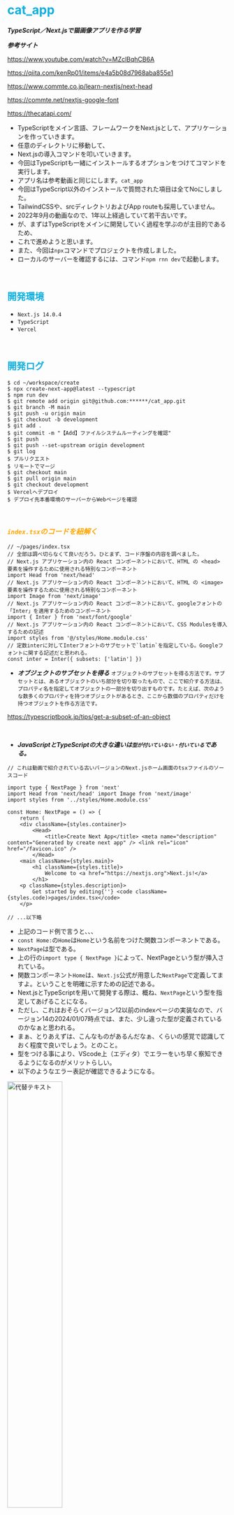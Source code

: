 # <font color="Seablue">cat_app</font>

***TypeScript／Next.jsで猫画像アプリを作る学習***

***参考サイト***

https://www.youtube.com/watch?v=MZclBqhCB6A

https://qiita.com/kenRp01/items/e4a5b08d7968aba855e1

https://www.commte.co.jp/learn-nextjs/next-head

https://commte.net/nextjs-google-font

https://thecatapi.com/


- TypeScriptをメイン言語、フレームワークをNext.jsとして、アプリケーションを作っていきます。
- 任意のディレクトリに移動して、
- Next.jsの導入コマンドを叩いていきます。
- 今回はTypeScriptも一緒にインストールするオプションをつけてコマンドを実行します。
- アプリ名は参考動画と同じにします。`cat_app`
- 今回はTypeScript以外のインストールで質問された項目は全てNoにしました。
- TailwindCSSや、srcディレクトリおよびApp routeも採用していません。
- 2022年9月の動画なので、1年以上経過していて若干古いです。
- が、まずはTypeScriptをメインに開発していく過程を学ぶのが主目的であるため、
- これで進めようと思います。
- また、今回は`npx`コマンドでプロジェクトを作成しました。
- ローカルのサーバーを確認するには、コマンド`npm rnn dev`で起動します。

<br>

## <font color="Seablue">開発環境</font>


- `Next.js 14.0.4`
- `TypeScript`
- `Vercel`



<br>


## <font color="Seablue">開発ログ</font>

```terminal
$ cd ~/workspace/create
$ npx create-next-app@latest --typescript
$ npm run dev
$ git remote add origin git@github.com:******/cat_app.git
$ git branch -M main
$ git push -u origin main
$ git checkout -b development
$ git add .
$ git commit -m "【Add】ファイルシステムルーティングを確認"
$ git push
$ git push --set-upstream origin development
$ git log
$ プルリクエスト
$ リモートでマージ
$ git checkout main
$ git pull origin main
$ git checkout development
$ Vercelへデプロイ
$ デプロイ先本番環境のサーバーからWebページを確認
```

<br>

### ***<font color="orange">`index.tsx`のコードを紐解く</font>***

```tsx
// ~/pages/index.tsx
// 全部は調べ切らなくて良いだろう。ひとまず、コード序盤の内容を調べました。
// Next.js アプリケーション内の React コンポーネントにおいて、HTML の <head> 要素を操作するために使用される特別なコンポーネント
import Head from 'next/head'
// Next.js アプリケーション内の React コンポーネントにおいて、HTML の <image> 要素を操作するために使用される特別なコンポーネント
import Image from 'next/image'
// Next.js アプリケーション内の React コンポーネントにおいて、googleフォントの「Inter」を適用するためのコンポーネント
import { Inter } from 'next/font/google'
// Next.js アプリケーション内の React コンポーネントにおいて、CSS Modulesを導入するための記述
import styles from '@/styles/Home.module.css'
// 定数interに対してInterフォントのサブセットで`latin`を指定している。Googleフォントに関する記述だと思われる。
const inter = Inter({ subsets: ['latin'] })

```

- ***オブジェクトのサブセットを得る***
`オブジェクトのサブセットを得る方法です。サブセットとは、あるオブジェクトのいち部分を切り取ったもので、ここで紹介する方法は、プロパティ名を指定してオブジェクトの一部分を切り出すものです。たとえば、次のような数多くのプロパティを持つオブジェクトがあるとき、ここから数個のプロパティだけを持つオブジェクトを作る方法です。`

https://typescriptbook.jp/tips/get-a-subset-of-an-object


<br>

- ***JavaScriptとTypeScriptの大きな違いは`型が付いていない・付いている`である。***

```tsx
// これは動画で紹介されている古いバージョンのNext.jsホーム画面のtsxファイルのソースコード

import type { NextPage } from 'next'
import Head from 'next/head' import Image from 'next/image'
import styles from '../styles/Home.module.css'

const Home: NextPage = () => {
    return (
    <div className={styles.container}>
        <Head>
            <title>Create Next App</title> <meta name="description" content="Generated by create next app" /> <link rel="icon" href="/favicon.ico" />
        </Head>
    <main className={styles.main}>
        <h1 className={styles.title}>
            Welcome to <a href="https://nextjs.org">Next.js!</a>
        </h1>
    <p className={styles.description}>
        Get started by editing{''} <code className={styles.code)>pages/index.tsx</code>
    </p>
    
// ...以下略
```

- 上記のコード例で言うと、、、
- `const Home:`の`Home`は`Home`という名前をつけた関数コンポーネントである。
- `NextPage`は型である。
- 上の行の`import type { NextPage }`によって、NextPageという型が挿入されている。
- 関数コンポーネント`Home`は、`Next.js`公式が用意した`NextPage`で定義してますよ。ということを明確に示すための記述である。
- Next.jsとTypeScriptを用いて開発する際は、概ね、`NextPage`という型を指定してあげることになる。
- ただし、これはおそらくバージョン12以前のindexページの実装なので、バージョン14の2024/01/07時点では、また、少し違った型が定義されているのかなぁと思われる。
- まぁ、とりあえずは、こんなものがあるんだなぁ、くらいの感覚で認識しておく程度で良いでしょう。とのこと。
- 型をつける事により、VScode上（エディタ）でエラーをいち早く察知できるようになるのがメリットらしい。
- 以下のようなエラー表記が確認できるようになる。


<img src="https://qiita-image-store.s3.ap-northeast-1.amazonaws.com/0/3486945/c8497a06-12c7-a47a-ec92-f4dbdf4d1c6c.jpeg" alt="代替テキスト" width=50% height=50%>



<br>
<hr>


### ***<font color="orange">`index.tsx`に実装開始</font>***

***<font color="Red">動画05分20秒付近から</font>***

- 今回は`index.tsx`のページのコードの大部分を削除してしまって、ここにアプリケーション機能を実装していきます。
- ここまで削除してしまいます。

```tsx
// ~/pages/index.tsx

import Head from 'next/head'
import Image from 'next/image'
import { Inter } from 'next/font/google'
import styles from '@/styles/Home.module.css'

const inter = Inter({ subsets: ['latin'] })

export default function Home() {
  return (
    <>
    </>
  )
}
```

- 上記まで不要なコードを削ぎ落としたら、
- 最低限の見た目を作るための雛形を作っていきます。
- `export default function Home() {}`配下にCSSを当てていきます。


```tsx
export default function Home() {
  return (
    <div className={styles.container}>
      <h1>猫画像アプリ</h1>
    </div>
  );
};
```
- ここまでの実装で、`localhost:3000`で確認するとこんな感じ。

<img src="https://qiita-image-store.s3.ap-northeast-1.amazonaws.com/0/3486945/73186494-1ed3-bb67-7867-23f9376a6983.jpeg" alt="代替テキスト" width=50% height=50%>

- どんどん実装していきます。
- ここまで実装して、再度ブラウザを確認します。

```tsx
export default function Home() {
  return (
    <div className={styles.container}>
      <h1>猫画像アプリ</h1>
      <img src="" alt="" />
      <button>今日の猫さん</button>
    </div>
  );
};
```

<img src="https://qiita-image-store.s3.ap-northeast-1.amazonaws.com/0/3486945/0dac6f4e-dabd-860f-c743-a33eaf72ae03.jpeg" alt="代替テキスト" width=50% height=50%>

- imgタグには、猫画像を取得するAPIで取得した画像を載せるようにしていきますが、
- まだ実装段階ではないので、一旦タグだけ設置しておいています。
- また、`styles.container`のプロパティ名？は、まだ`Home.module.css`には実装されていないので、スタイルは当たっていない状態。
- 後程、`Home.module.css`にスタイルのコードを記述する必要がありあそうです。


### ***<font color="orange">猫画像を取得するAPIの確認とスタイルの調整</font>***

***<font color="Red">動画06分05秒付近から</font>***

- 今回使用するAPIは`the cat api`

https://thecatapi.com/

- 公式サイトのドキュメントメニューに進む。
- ここのリンクを開くと、ランダムで猫画像が保存されたURLが表示される。
- そのURLにアクセスすると猫画像が見れる。
- リロードすると、自動的にまたランダムの猫画像が取得される。
- https://api.thecatapi.com/v1/images/search
- 今回はこちらの画像を使用させてもらいます。
- https://cdn2.thecatapi.com/images/1v1.jpg


```json
[
    {
        "id":"1v1",
        "url":"https://cdn2.thecatapi.com/images/1v1.jpg",
        "width":320,
        "height":320
    }
]
```

- 一旦、この画像をトップに置いておきます。
- 教材動画では`index.tsx`に直接スタイルを記述していますが、
- 自分のコード上では`<div className={styles.container}>`が定義されています。
- せっかくなのでこれを利用します。
- `Home.module.css`ファイルに新しく`.container`を定義して、ここにCSSスタイルを適用していきます。
- スタイルは結構適当です。


```css
/* Home.module.css */

.container {
  display: flex;
  flex-direction: column;
  align-items: center;
  justify-content: center;
  height: 100vh;
}

.container h1 {
  margin-bottom: 15px;
}

.container img {
  width: 350px;
  height: auto;
}

.container button {
  margin-top: 20px;
}

```

- 以下、`index.tsx`に任意の画像を乗っけたファイルのコードです。

```tsx
// index.tsx

export default function Home() {
  return (
    <div className={styles.container}>
      <h1>猫画像アプリ</h1>
      <img src="https://cdn2.thecatapi.com/images/1v1.jpg" alt="cat_image" />
      <button>今日の猫さん</button>
    </div>
  );
};
```

- 一旦、`localhost:3000`でWebブラウザを確認します。

<img src="https://qiita-image-store.s3.ap-northeast-1.amazonaws.com/0/3486945/5f15836d-c07c-eca3-f1bd-1ab19cf2ec8c.jpeg" alt="代替テキスト" width=50% height=50%>

- 見た目はいい感じに収まりました。
- ここで一旦、コミットしておきます。


### ***<font color="orange">いよいよAPIを叩いていく！</font>***

***<font color="Red">動画08分47秒付近から</font>***

- `button`を押したときに、APIが走るようにしたい。
- TypeScriptの`onClick`イベントが発火するように実装する。
- 具体的には、、、、
    - まず`index.tsx`の`<button>`タグに`onClick=`のイベントを定義。
    - この`onClick`イベントには任意の関数名`fetchCatImage`といった名前をつける。
    - 次に、定義づけた関数`fetchCatImg`の処理について、`export default function Home() {}`の直下に実装していく。


<br>

***メモ***

- `async`は非同期処理でAPIを実装するときに使うおまじない。アロー関数の手前に定義する。
- `await`の`fetch`という関数が備わっているやつを使用している。
- これも一旦おまじないと思っておく。奥が深そう。
- URLは`the cat api`が指定しているAPIのURLを使用している。
- `fetch`は日本語だと`読み込む`とか`取ってくる`みたいな意味。
- これら自体は`JavaScript`の構文。
- 当然、`TypeScript`でも使える。
- `const res`を手前につけてあげて、叩いたAPI情報を受け取ることができる。
- さらに受け取った情報をJSON形式で受け取りたいので、`const result`定数で`res.json();`としてあげる。
- ここにも忘れずに`await`をつけてあげる。
- そして、受け取ったJSONファイルを`console.log`で出力する。
- 一度デベロッパーツールで確認するとわかるが、JSON形式の取得したファイルは、配列の0番目の要素の中にハッシュ形式で4つの属性（プロパティ）全てが格納されている。
- よって今回は、配列の0番目の値を取ってくるので、`console.log(result[0]);`としてあげる。


https://zenn.dev/kawaxumax/articles/0044a0e30536e2

https://qiita.com/niusounds/items/37c1f9b021b62194e077


- ここまで実装したら、ローカルのブラウザ環境で試してみる。
- そうすると以下の画像のように、ボタンを押すとAPIが動いて、情報が出力されたことがわかる。

<br>

```tsx
// index.tsx
import Head from 'next/head'
import Image from 'next/image'
import { Inter } from 'next/font/google'
import styles from '@/styles/Home.module.css'

const inter = Inter({ subsets: ['latin'] })

export default function Home() {
  const fetchCatImage = async () => {
    const res = await fetch("https://api.thecatapi.com/v1/images/search");
    const result = await res.json();
    console.log(result[0]);
  };
  return (
    <div className={styles.container}>
      <h1>猫画像アプリ</h1>
      <img src="https://cdn2.thecatapi.com/images/1v1.jpg" alt="cat_image" />
      <button onClick={fetchCatImage}>
        今日の猫さん
      </button>
    </div>
  );
};
```

<br>

<img src="https://qiita-image-store.s3.ap-northeast-1.amazonaws.com/0/3486945/d577ddc4-d642-aadd-fcdd-c5882811093a.jpeg" alt="代替テキスト" width=50% height=50%>

- いったん、ここまで。
- ここまでのコードは`JavaScript`である。
- まだ`TypeScript`は使っていない。

<br>

***<font color="Red">動画10分00秒付近から</font>***

- 先の実装では`fetchCatImage`関数のなかで`console.log`で出力していたが、のちに実装する`handleClick`に対応するために、、、
- このコードをコメントアウトし、新たに`return result[0]`としてAPI取得した要素をブラウザに表示させるようにします。

```tsx
export default function Home() {
  const fetchCatImage = async () => {
    const res = await fetch("https://api.thecatapi.com/v1/images/search");
    const result = await res.json();
    // console.log(result[0]);
    return result[0];
  };
```


<br>

- 続いて、先ほどの実装では`fetchCatImage`関数を`onClick`でAPIを呼び出していたが、
- 今度は新しく`handleClick`という関数を作り、その処理の中で`fetchCatImage`を呼び出すように変更します。
- これは詳しくは今の所不明だけれど、そうするもんだと思っておこう。。。。
- この記事が参考になるかも？

https://qiita.com/jima-r20/items/839da7c2f26366491298

- `handleClick`という関数を別で用意する意味としては、メソッドが増えたときに構文が長くならないようにするための処置なのかなぁ、、、？
- ここまでのコード実装は以下の通り。

```tsx
export default function Home() {
  const fetchCatImage = async () => {
    const res = await fetch("https://api.thecatapi.com/v1/images/search");
    const result = await res.json();
    // console.log(result[0]);
    return result[0];
  };

  const handleClick = async () => {
    const catImage = await fetchCatImage();
    console.log(catImage);
  };

  return (
    <div className={styles.container}>
      <h1>猫画像アプリ</h1>
      <img src="https://cdn2.thecatapi.com/images/1v1.jpg" alt="cat_image" />
      <button onClick={handleClick}>
        今日の猫さん
      </button>
    </div>
  );
};
```
- 上記のように実装すると、先のコードと結果が同じになる。
- つまり、うまく挙動を変えずにリファクタリング(?)できたことになる。


<img src="https://qiita-image-store.s3.ap-northeast-1.amazonaws.com/0/3486945/61a0507c-eb46-651c-4f92-4420b7a85139.jpeg" alt="代替テキスト" width=50% height=50%>

- 結果は同じで、中身のコードをきれいにできた。
- 汎用性の高いコードにできた？とでもいうべきかな？
- ここで一旦コミットしておきたい。


***<font color="Red">動画11分30秒付近から</font>***

- ここまではJavaScriptの実装。
- このままでも良いのだが、、、、
- 例えば`<button onClick={handleClick.alt}>`のように存在しないプロパティ`alt`を指定すると、エラーになる。
- なぜなら、`alt`プロパティは定義していないから。
- JavaScriptだとここのエラーに気づきづらいのがデメリット。
- js？html？にコンパイルされた時点でエラーが発覚してくれると、気づきやすい。
- ここを解消してくれるのがTypeScriptということになる。
- では、次にTypeScriptでの実装をおこなっていく。

<br>

<img src="https://qiita-image-store.s3.ap-northeast-1.amazonaws.com/0/3486945/58bfa402-84dc-c85e-a9c8-d3af95d0d736.jpeg" alt="代替テキスト" width=50% height=50%>

<br>

### ***<font color="orange">TypeScriptを用いた実装！</font>***

***<font color="Red">動画13分20秒付近から</font>***

- 関数コンポーネントの外側、上に追記していきます。
- `interface`というメソッド?を使用します。
- 名前は`SearchCatImage`とします。（任意）
- `height` `id`  `url` `width`という4つのプロパティだけを、`型指定`してあげる。
- 次に、`fetchCatImage`関数に対して、`Promise`メソッド？を用いて、対象を`SearchCatImage`に指定してあげる。
- そうすることで、`SearchCatImage`で指定した4つのプロパティの型だけを取得するように制限をかけられると共に、`VScode`などのテキストエディタ上での実装の段階で、エラーのポップアップが表示されるようになる！
- これは便利！

```diff_tsx
+ interface SearchCatImage {
+   id: string;
+   url: string;
+   width: number;
+   height: number;
+ }

export default function Home() {
+ const fetchCatImage = async (): Promise<SearchCatImage> => {
    const res = await fetch("https://api.thecatapi.com/v1/images/search");
    const result = await res.json();
    // console.log(result[0]);
    return result[0];
  };
```

- すると、エラーが`VScode`の実装段階で気づけるようになった！

<br>

<img src="https://qiita-image-store.s3.ap-northeast-1.amazonaws.com/0/3486945/b03dd876-684a-c66a-2c52-a98a5494c718.jpeg" alt="代替テキスト" width=50% height=50%>

<br>


- エラーに気づきやすくなったところで、
- 次に、取得する情報をurlに限定してあげる。

```diff_tsx
  const handleClick = async () => {
    const catImage = await fetchCatImage();
+   console.log(catImage.url);
  };
```

- TypeScriptの重要項目の実装はいったん、ここまで。
- コミットしておきます。

<br>


### ***<font color="orange">取得した猫画像URLを画面に出力</font>***

***<font color="Red">動画16分20秒付近から</font>***











<br><br><br><br><br><br><br>


## <font color="Seablue">よく使うタグ</font>

`## <font color="seablue">シーブルー</font>`

`#### <font color="salmon">サーモンピンク</font>`

`<img src="" alt="代替テキスト" width=50% height=50%>`

`<a href="" target="_blank">テキスト</a>`

`***<font color="Red">動画05分20秒付近から</font>***`

<br><br><br><br>
